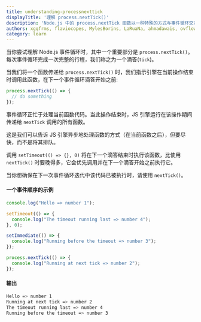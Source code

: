 ```yaml
---
title: understanding-processnexttick
displayTitle: '理解 process.nextTick()'
description: 'Node.js 中的 process.nextTick 函数以一种特殊的方式与事件循环交互'
authors: xgqfrms, flaviocopes, MylesBorins, LaRuaNa, ahmadawais, ovflowd, marksist300
category: learn
---
```


当你尝试理解 Node.js 事件循环时，其中一个重要部分是 `process.nextTick()`。每次事件循环完成一次完整的行程，我们称之为一个滴答(`tick`)。

当我们将一个函数传递给 `process.nextTick()` 时，我们指示引擎在当前操作结束时调用此函数，在下一个事件循环滴答开始之前:

```js
process.nextTick(() => {
  // do something
});
```

事件循环正忙于处理当前函数代码。当此操作结束时，JS 引擎运行在该操作期间传递给 `nextTick` 调用的所有函数。

这是我们可以告诉 JS 引擎异步地处理函数的方式（在当前函数之后），但要尽快，而不是将其排队。

调用 `setTimeout(() => {}, 0)` 将在下一个滴答结束时执行该函数，比使用 `nextTick()` 时要晚得多，它会优先调用并在下一个滴答开始之前执行它。

当你想确保在下一次事件循环迭代中该代码已被执行时，请使用 `nextTick()`。

#### 一个事件顺序的示例

```js
console.log("Hello => number 1");

setTimeout(() => {
  console.log("The timeout running last => number 4");
}, 0);

setImmediate(() => {
  console.log("Running before the timeout => number 3");
});

process.nextTick(() => {
  console.log("Running at next tick => number 2");
});
```

#### 输出

```bash
Hello => number 1
Running at next tick => number 2
The timeout running last => number 4
Running before the timeout => number 3
```
